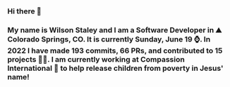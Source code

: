 ### Hi there 👋

### My name is Wilson Staley and I am a Software Developer in ⛰ Colorado Springs, CO.  It is currently Sunday, June 19 ⌚. In 2022 I have made 193 commits, 66 PRs, and contributed to 15 projects 👨‍💻. I am currently working at Compassion International 🏢 to help release children from poverty in Jesus' name!